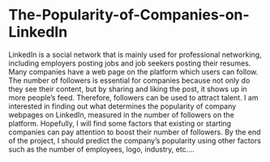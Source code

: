 # The-Popularity-of-Companies-on-LinkedIn
LinkedIn is a social network that is mainly used for professional networking, including employers posting jobs and job seekers posting their resumes. Many companies have a web page on the platform which users can follow. The number of followers is essential for companies because not only do they see their content, but by sharing and liking the post, it shows up in more people’s feed. Therefore, followers can be used to attract talent. I am interested in finding out what determines the popularity of company webpages on LinkedIn, measured in the number of followers on the platform. Hopefully, I will find some factors that existing or starting companies can pay attention to boost their number of followers. By the end of the project, I should predict the company’s popularity using other factors such as the number of employees, logo, industry, etc.…
